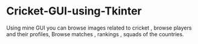 # Cricket-GUI-using-Tkinter
Using mine GUI you can browse images related to cricket , browse players and their profiles, Browse matches , rankings , squads of the countries.
